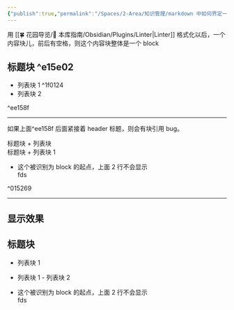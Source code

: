 ```yaml
---
{"publish":true,"permalink":"/Spaces/2-Area/知识管理/markdown 中如何界定一个块block.md","created":"2024-05-17","modified":"2024-05-17","published":"2025-07-10T00:58:30.815+08:00","cssclasses":""}
---
```



用 [[🍀 花园导览/🧰 本库指南/Obsidian/Plugins/Linter\|Linter]] 格式化以后，一个内容块儿，前后有空格，则这个内容块整体是一个 block

## 标题块 ^e15e02

- 列表块 1 ^1f0124
- 列表块 2

^ee158f

---

如果上面^ee158f 后面紧接着 header 标题，则会有块引用 bug。

标题块 + 列表块  
标题块 + 列表块 1

- 这个被识别为 block 的起点，上面 2 行不会显示  
fds

^015269

---

## 显示效果

## 标题块 

- 列表块 1 

- 列表块 1 - 列表块 2

- 这个被识别为 block 的起点，上面 2 行不会显示  
fds